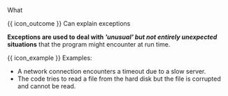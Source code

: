 <span id="title">What</span>

<span id="prereqs"></span>

<span id="outcomes">{{ icon_outcome }} Can explain exceptions</span>

<div id="body">

**Exceptions are used to deal with _'unusual' but not entirely unexpected_ situations** that the program might encounter at run time. 

<box type="definition" seamless>

<include src="../../../common/definitions.md#def-exception" />

</box>

<box>

{{ icon_example }} Examples:

* A network connection encounters a timeout due to a slow server.
* The code tries to read a file from the hard disk but the file is corrupted and cannot be read.

</box>


</div>

<div id="extras">
</div>